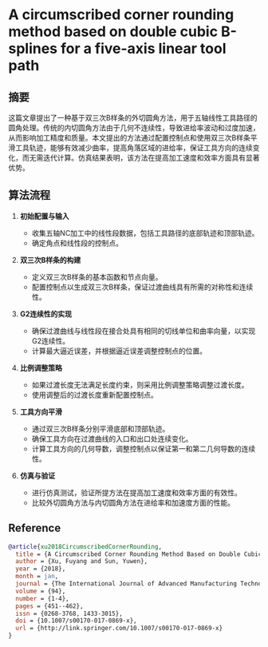 # A circumscribed corner rounding method based on double cubic B-splines for a five-axis linear tool path

## 摘要

这篇文章提出了一种基于双三次B样条的外切圆角方法，用于五轴线性工具路径的圆角处理。传统的内切圆角方法由于几何不连续性，导致进给率波动和过度加速，从而影响加工精度和质量。本文提出的方法通过配置控制点和使用双三次B样条平滑工具轨迹，能够有效减少曲率，提高角落区域的进给率，保证工具方向的连续变化，而无需迭代计算。仿真结果表明，该方法在提高加工速度和效率方面具有显著优势。

## 算法流程

1. **初始配置与输入**
   - 收集五轴NC加工中的线性段数据，包括工具路径的底部轨迹和顶部轨迹。
   - 确定角点和线性段的控制点。

2. **双三次B样条的构建**
   - 定义双三次B样条的基本函数和节点向量。
   - 配置控制点以生成双三次B样条，保证过渡曲线具有所需的对称性和连续性。

3. **G2连续性的实现**
   - 确保过渡曲线与线性段在接合处具有相同的切线单位和曲率向量，以实现G2连续性。
   - 计算最大逼近误差，并根据逼近误差调整控制点的位置。

4. **比例调整策略**
   - 如果过渡长度无法满足长度约束，则采用比例调整策略调整过渡长度。
   - 使用调整后的过渡长度重新配置控制点。

5. **工具方向平滑**
   - 通过双三次B样条分别平滑底部和顶部轨迹。
   - 确保工具方向在过渡曲线的入口和出口处连续变化。
   - 计算工具方向的几何导数，调整控制点以保证第一和第二几何导数的连续性。

6. **仿真与验证**
   - 进行仿真测试，验证所提方法在提高加工速度和效率方面的有效性。
   - 比较外切圆角方法与内切圆角方法在进给率和加速度方面的性能。

## Reference

```bibtex
@article{xu2018CircumscribedCornerRounding,
  title = {A Circumscribed Corner Rounding Method Based on Double Cubic {{B-splines}} for a Five-Axis Linear Tool Path},
  author = {Xu, Fuyang and Sun, Yuwen},
  year = {2018},
  month = jan,
  journal = {The International Journal of Advanced Manufacturing Technology},
  volume = {94},
  number = {1-4},
  pages = {451--462},
  issn = {0268-3768, 1433-3015},
  doi = {10.1007/s00170-017-0869-x},
  url = {http://link.springer.com/10.1007/s00170-017-0869-x}
}
```
